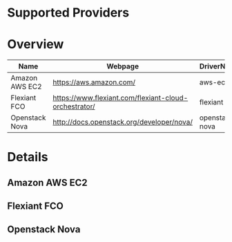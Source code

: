 Supported Providers
====================

# Overview

Name | Webpage | DriverName | Example
-----|---------|------------|-----------
Amazon AWS EC2 | https://aws.amazon.com/ | aws-ec2 | [Example](../examples/src/main/java/EC2Example.java)
Flexiant FCO | https://www.flexiant.com/flexiant-cloud-orchestrator/ | flexiant | [Example](../examples/src/main/java/FlexiantExample.java)
Openstack Nova | http://docs.openstack.org/developer/nova/ | openstack-nova | [Example](../examples/src/main/java/NovaExample.java)

# Details

## Amazon AWS EC2

## Flexiant FCO

## Openstack Nova
